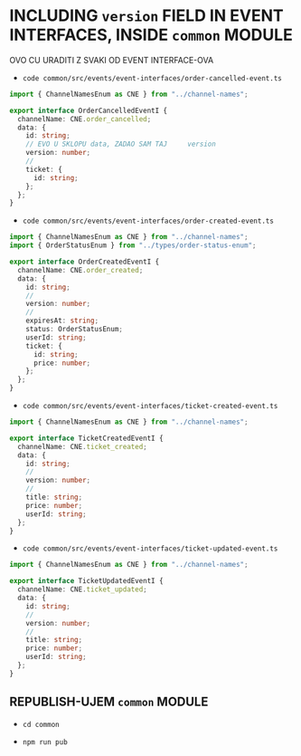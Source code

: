 # INCLUDING `version` FIELD IN EVENT INTERFACES, INSIDE `common` MODULE

OVO CU URADITI Z SVAKI OD EVENT INTERFACE-OVA

- `code common/src/events/event-interfaces/order-cancelled-event.ts`

```ts
import { ChannelNamesEnum as CNE } from "../channel-names";

export interface OrderCancelledEventI {
  channelName: CNE.order_cancelled;
  data: {
    id: string;
    // EVO U SKLOPU data, ZADAO SAM TAJ     version
    version: number;
    //
    ticket: {
      id: string;
    };
  };
}
```

- `code common/src/events/event-interfaces/order-created-event.ts`

```ts
import { ChannelNamesEnum as CNE } from "../channel-names";
import { OrderStatusEnum } from "../types/order-status-enum";

export interface OrderCreatedEventI {
  channelName: CNE.order_created;
  data: {
    id: string;
    //
    version: number;
    //
    expiresAt: string;
    status: OrderStatusEnum;
    userId: string;
    ticket: {
      id: string;
      price: number;
    };
  };
}

```

- `code common/src/events/event-interfaces/ticket-created-event.ts`

```ts
import { ChannelNamesEnum as CNE } from "../channel-names";

export interface TicketCreatedEventI {
  channelName: CNE.ticket_created;
  data: {
    id: string;
    //
    version: number;
    //
    title: string;
    price: number;
    userId: string;
  };
}
```

- `code common/src/events/event-interfaces/ticket-updated-event.ts`

```ts
import { ChannelNamesEnum as CNE } from "../channel-names";

export interface TicketUpdatedEventI {
  channelName: CNE.ticket_updated;
  data: {
    id: string;
    //
    version: number;
    //
    title: string;
    price: number;
    userId: string;
  };
}
```

## REPUBLISH-UJEM `common` MODULE

- `cd common`

- `npm run pub`
